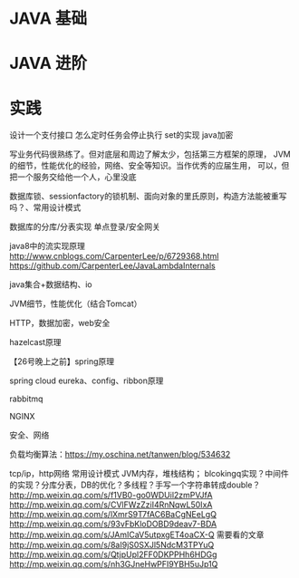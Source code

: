 # JAVA 基础

# JAVA 进阶

# 实践


设计一个支付接口
怎么定时任务会停止执行
set的实现
java加密

写业务代码很熟练了。但对底层和周边了解太少，包括第三方框架的原理，
JVM的细节，性能优化的经验，网络、安全等知识。当作优秀的应届生用，
可以，但把一个服务交给他一个人，心里没底

数据库锁、sessionfactory的锁机制、面向对象的里氏原则，构造方法能被重写吗？、常用设计模式

数据库的分库/分表实现
单点登录/安全网关

java8中的流实现原理
http://www.cnblogs.com/CarpenterLee/p/6729368.html
https://github.com/CarpenterLee/JavaLambdaInternals

java集合+数据结构、io

JVM细节，性能优化（结合Tomcat）

HTTP，数据加密，web安全

hazelcast原理

【26号晚上之前】spring原理

spring cloud eureka、config、ribbon原理

rabbitmq

NGINX

安全、网络

负载均衡算法：https://my.oschina.net/tanwen/blog/534632

tcp/ip，http网络
常用设计模式
JVM内存，堆栈结构；
blcokingq实现？中间件的实现？分库分表，DB的优化？多线程？手写一个字符串转成double？
http://mp.weixin.qq.com/s/f1VB0-go0WDUil2zmPVJfA
http://mp.weixin.qq.com/s/CVlFWzZziI4RnNqwL50IxA
http://mp.weixin.qq.com/s/lXmrS9T7fAC6BaCgNEeLgQ
http://mp.weixin.qq.com/s/93vFbKloDOBD9deav7-BDA
http://mp.weixin.qq.com/s/JAmICaV5utpxgET4oaCX-Q
需要看的文章
http://mp.weixin.qq.com/s/8aI9jS0SXJl5NdcM3TPYuQ
http://mp.weixin.qq.com/s/QtjpUpl2FF0DKPPHh6HDGg
http://mp.weixin.qq.com/s/nh3GJneHwPFI9YBH5uJp1Q
